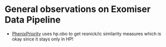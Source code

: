 # General observations on Exomiser Data Pipeline

* [PhenixPriority](https://github.com/exomiser/Exomiser/blob/eeefb3682c9c7813273deaa2b4dcca2bfcac595e/exomiser-core/src/main/java/org/monarchinitiative/exomiser/core/prioritisers/PhenixPriority.java) uses hp.obo to get resnick/ic similarity measures which is okay since it stays only in HP!
